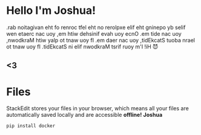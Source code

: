 # Hello I'm Joshua!

.rab noitagivan eht fo renroc tfel eht no rerolpxe elif eht gninepo yb selif wen etaerc nac uoy ,em htiw dehsinif evah uoy ecnO .em tide nac uoy ,nwodkraM htiw yalp ot tnaw uoy fI .em daer nac uoy ,tidEkcatS tuoba nrael ot tnaw uoy fI .tidEkcatS ni elif nwodkraM tsrif ruoy m'I !iH
😈
## **<3**
# Files

StackEdit stores your files in your browser, which means all your files are automatically saved locally and are accessible **offline!**
**Joshua**

    pip install docker
